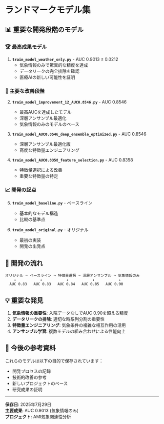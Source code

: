# ランドマークモデル集

## 📊 重要な開発段階のモデル

### 🏆 **最高成果モデル**
1. **`train_model_weather_only.py`** - AUC 0.9013 ± 0.0212
   - 気象情報のみで驚異的な精度を達成
   - データリークの完全排除を確認
   - 医療AIの新しい可能性を証明

### 🎯 **主要な改善段階**
2. **`train_model_improvement_12_AUC0.8546.py`** - AUC 0.8546
   - 最高AUCを達成したモデル
   - 深層アンサンブル最適化
   - 気象情報のみのモデルのベース

3. **`train_model_AUC0.8546_deep_ensemble_optimized.py`** - AUC 0.8546
   - 深層アンサンブル最適化版
   - 高度な特徴量エンジニアリング

4. **`train_model_AUC0.8358_feature_selection.py`** - AUC 0.8358
   - 特徴量選択による改善
   - 重要な特徴量の特定

### 📈 **開発の起点**
5. **`train_model_baseline.py`** - ベースライン
   - 基本的なモデル構造
   - 比較の基準点

6. **`train_model_original.py`** - オリジナル
   - 最初の実装
   - 開発の出発点

## 🔄 **開発の流れ**

```
オリジナル → ベースライン → 特徴量選択 → 深層アンサンブル → 気象情報のみ
    ↓           ↓           ↓           ↓           ↓
  AUC 0.83   AUC 0.83   AUC 0.84   AUC 0.85   AUC 0.90
```

## 💡 **重要な発見**

1. **気象情報の重要性**: 入院データなしでAUC 0.90を超える精度
2. **データリークの排除**: 適切な時系列分割の重要性
3. **特徴量エンジニアリング**: 気象条件の複雑な相互作用の活用
4. **アンサンブル学習**: 複数モデルの組み合わせによる性能向上

## 🎯 **今後の参考資料**

これらのモデルは以下の目的で保存されています：
- 開発プロセスの記録
- 技術的改善の参考
- 新しいプロジェクトのベース
- 研究成果の証明

---

**保存日**: 2025年7月29日  
**主要成果**: AUC 0.9013 (気象情報のみ)  
**プロジェクト**: AMI気象関連性分析 